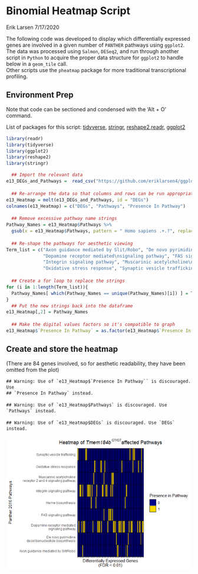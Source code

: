Binomial Heatmap Script
================
Erik Larsen
7/17/2020

The following code was developed to display which differentially
expressed genes are involved in a given number of `PANTHER` pathways
using `ggplot2`.  
The data was processed using `Salmon`, `DESeq2`, and run through another
script in `Python` to acquire the proper data structure for `ggplot2` to
handle below in a `geom_tile` call.  
Other scripts use the `pheatmap` package for more traditional
transcriptional profiling.

## Environment Prep

Note that code can be sectioned and condensed with the ‘Alt + O’
command.

List of packages for this script:
[tidyverse](https://cran.r-project.org/package=tidyverse),
[stringr](https://cran.r-project.org/package=stringr),
[reshape2](https://cran.r-project.org/package=reshape2),[readr](https://cran.r-project.org/package=readr),
[ggplot2](https://cran.r-project.org/package=ggplot2)

``` r
library(readr)
library(tidyverse)
library(ggplot2)
library(reshape2)
library(stringr)
```

``` r
  ## Import the relevant data
e13_DEGs_and_Pathways =  read_csv("https://github.com/eriklarsen4/ggplot-scripts/blob/master/Binomial-Heatmap/Custom%20Python%20Enrichr%20Pathway%20Clustergram%20e13%20GT.csv")

  ## Re-arrange the data so that columns and rows can be run appropriately in a heatmap
e13_Heatmap = melt(e13_DEGs_and_Pathways, id = "DEGs")
colnames(e13_Heatmap) = c("DEGs", "Pathways", "Presence In Pathway")

  ## Remove excessive pathway name strings
Pathway_Names = e13_Heatmap$Pathways %>%
  gsub(x = e13_Heatmap$Pathways, pattern = " Homo sapiens .+.?", replacement = "")

  ## Re-shape the pathways for aesthetic viewing
Term_list = c("Axon guidance mediated by Slit/Robo", "De novo pyrimidine\ndeoxribonucleotide biosynthesis",
              "Dopamine receptor mediated\nsignaling pathway", "FAS signaling pathway", "Heme biosynthesis",
              "Integrin signaling pathway", "Muscarinic acetylcholine\nreceptor 2 and 4 signaling pathway",
              "Oxidative stress response", "Synaptic vesicle trafficking", "Wnt signaling pathway")

  ## Create a for loop to replace the strings
for (i in 1:length(Term_list)){
  Pathway_Names[ which(Pathway_Names == unique(Pathway_Names)[i]) ] = Term_list[i]
}
  ## Put the new strings back into the dataframe
e13_Heatmap[,2] = Pathway_Names

  ## Make the digital values factors so it's compatible to graph
e13_Heatmap$`Presence In Pathway` = as.factor(e13_Heatmap$`Presence In Pathway`)
```

## Create and store the heatmap

(There are 84 genes involved, so for aesthetic readability, they have
been omitted from the plot)

    ## Warning: Use of `e13_Heatmap$`Presence In Pathway`` is discouraged. Use
    ## `Presence In Pathway` instead.

    ## Warning: Use of `e13_Heatmap$Pathways` is discouraged. Use `Pathways` instead.

    ## Warning: Use of `e13_Heatmap$DEGs` is discouraged. Use `DEGs` instead.

![](https://github.com/eriklarsen4/ggplot-scripts/blob/master/Binomial-Heatmap/Heatmap%20of%20DEGs%20Identified%20Across%20PANTHER%20Pathways%20wLabs-1.png)<!-- -->
